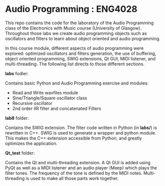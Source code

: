 # Audio Programming : ENG4028

This repo contains the code for the laboratory of the Audio Programming class of the Electronics with Music course (University of Glasgow). Throughout those labs we create audio programming objects such as oscillators and filters to learn about object oriented and audio programming.

In this course module, different aspects of audio programming were explored: optimized oscillators and filters generation, the use of buffering, object oriented programming, SWIG extensions, Qt GUI, MIDI listener, and multi-threading. The following list directs to those different sections.

**labs** fodler: 

Contains basic Python and Audio Programming exercise and modules:
 * Read and Write wavfiles module
 * Sine/Triangle/Square oscillator class
 * Recursive oscillator
 * 2nd order IIR filter and concatenated Filters
 
**lab8** folder: 

Contains the SWIG extension. The filter code written in Python (in **labs/**) is rewritten in C++. SWIG is used to generate a wrapper and python module. This makes the C++ extension accessible from Python, and greatly optimizes the application.

**Qt_test** folder: 

Contains the Qt and multi-threading extension. A Qt GUI is added using PyQt as well as a MIDI listener and an audio player (Meep) which plays the filter tones. The frequency of the tone is defined by the MIDI notes. Multi-threading is used to make all those parts work together.
